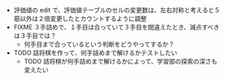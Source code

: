 * 評価値の edit で、評価値テーブルのセルの変更数は、左右対称と考えると５筋以外は２倍変更したとカウントするように調整
* FIXME ３手詰めで、１手目は合っていて３手目を間違えたとき、減点すべきは３手目では？
  * 何手目まで合っているという判断をどうやってするか？
* TODO 詰将棋を作って、何手詰めまで解けるかテストしたい
  * TODO 詰将棋が何手詰めまで解けるかによって、学習部の探索の深さも変えたい
